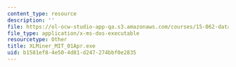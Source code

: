 ```yaml
---
content_type: resource
description: ''
file: https://ol-ocw-studio-app-qa.s3.amazonaws.com/courses/15-062-data-mining-spring-2003/b1581ef84e504d81d247274bbf0e2835_XLMiner_MIT_01Apr.exe
file_type: application/x-ms-dos-executable
resourcetype: Other
title: XLMiner_MIT_01Apr.exe
uid: b1581ef8-4e50-4d81-d247-274bbf0e2835
---
```

